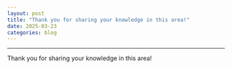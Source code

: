 ```yaml
---
layout: post
title: "Thank you for sharing your knowledge in this area!"
date: 2025-03-23
categories: blog
---
```


* * *

Thank you for sharing your knowledge in this area!